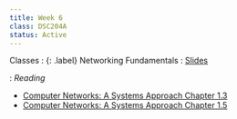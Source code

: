 ```yaml
---
title: Week 6
class: DSC204A
status: Active
---
```


Classes
: {: .label} Networking Fundamentals
   : [Slides](https://drive.google.com/file/d/1-nLDxTU-7e9AGZKjpDIN5OlDiji4Kr3c/view?usp=share_link)

   
: *Reading*
* [Computer Networks: A Systems Approach Chapter 1.3](https://book.systemsapproach.org/foundation/architecture.html#architecture)
* [Computer Networks: A Systems Approach Chapter 1.5](https://book.systemsapproach.org/foundation/performance.html#performance)


<!--Class 1
: {: .label} Parallelism Basics - 1
<!--  : [Slides](assets/slides/14_parallelism-1.pdf) &#8226; [Recording](https://podcast.ucsd.edu/watch/wi24/dsc204a_a00/15) &#8226; [Scribe Notes](assets/scribe_notes/Feb_12_scribe_note.pdf) 
: *Reading:*
* [Bigtable: A Distributed Storage System for Structured Data (required)](https://static.googleusercontent.com/media/research.google.com/zh-CN//archive/bigtable-osdi06.pdf)



Class 2
: {: .label} Parallelism Basics - 2 
<!--  : [Slides](assets/slides/15_parallelism-2.pdf) &#8226; [Recording](https://podcast.ucsd.edu/watch/wi24/dsc204a_a00/16) &#8226; [Scribe Notes](assets/scribe_notes/Feb_14_scribe_note.pdf) 
: *Reading:* 
* [Designing Data-Intensive Applications Chapter 9 Consistency and Consensus Page 324-332, 352-359](https://drive.google.com/drive/folders/1MpKFgCy9CHFVZEXnizZ8JLM7DTU2sTwd?usp=sharing)



Class 3
: {: .label} Parallelism Data
<!--  : [Slides](assets/slides/16_parallelism-data.pdf) &#8226; [Recording](https://podcast.ucsd.edu/watch/wi24/dsc204a_a00/17) &#8226; [Scribe Notes](assets/scribe_notes/Feb_16_scribe_note.pdf) 
: *Reading:* 
* [Designing Data-Intensive Applications Chapter 9 Consistency and Consensus Page 324-332, 352-359](https://drive.google.com/drive/folders/1MpKFgCy9CHFVZEXnizZ8JLM7DTU2sTwd?usp=sharing)
-->
